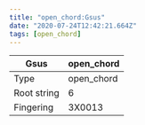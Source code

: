 ```yaml
---
title: "open_chord:Gsus"
date: "2020-07-24T12:42:21.664Z"
tags: [open_chord]
---
```


|Gsus|open_chord|
|---|---|
|Type|open_chord|
|Root string|6|
|Fingering|3X0013|


